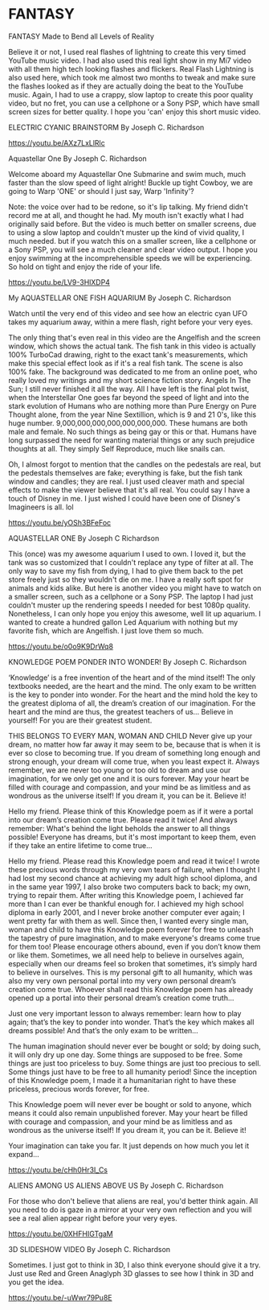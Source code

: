 # FANTASY
FANTASY Made to Bend all Levels of Reality

Believe it or not, I used real flashes of lightning to create this very timed YouTube music video. I had also used this real light show in my Mi7 video with all them high tech looking flashes and flickers. Real Flash Lightning is also used here, which took me almost two months to tweak and make sure the flashes looked as if they are actually doing the beat to the YouTube music. Again, I had to use a crappy, slow laptop to create this poor quality video, but no fret, you can use a cellphone or a Sony PSP, which have small screen sizes for better quality. I hope you 'can' enjoy this short music video.

ELECTRIC CYANIC BRAINSTORM By Joseph C. Richardson

https://youtu.be/AXz7LxLlRlc

Aquastellar One By Joseph C. Richardson

Welcome aboard my Aquastellar One Submarine and swim much, much faster than the slow speed of light alright! Buckle up tight Cowboy, we are going to Warp 'ONE' or should I just say, Warp 'Infinity'?

Note: the voice over had to be redone, so it's lip talking. My friend didn't record me at all, and thought he had. My mouth isn't exactly what I had originally said before. But the video is much better on smaller screens, due to using a slow laptop and couldn't muster up the kind of vivid quality, I much needed. but if you watch this on a smaller screen, like a cellphone or a Sony PSP, you will see a much cleaner and clear video output. I hope you enjoy swimming at the incomprehensible speeds we will be experiencing. So hold on tight and enjoy the ride of your life.

https://youtu.be/LV9-3HlXDP4

My AQUASTELLAR ONE FISH AQUARIUM By Joseph C. Richardson

Watch until the very end of this video and see how an electric cyan UFO takes my aquarium away, within a mere flash, right before your very eyes.

The only thing that's even real in this video are the Angelfish and the screen window, which shows the actual tank. The fish tank in this video is actually 100% TurboCad drawing, right to the exact tank's measurements, which make this special effect look as if it's a real fish tank. The scene is also 100% fake. The background was dedicated to me from an online poet, who really loved my writings and my short science fiction story. Angels In The Sun; I still never finished it all the way. All I have left is the final plot twist, when the Interstellar One goes far beyond the speed of light and into the stark evolution of Humans who are nothing more than Pure Energy on Pure Thought alone, from the year Nine Sextillion, which is 9 and 21 0's, like this huge number.
9,000,000,000,000,000,000,000. These humans are both male and female. No such things as being gay or this or that. Humans have long surpassed the need for wanting material things or any such prejudice thoughts at all. They simply Self Reproduce, much like snails can.

Oh, I almost forgot to mention that the candles on the pedestals are real, but the pedestals themselves are fake; everything is fake, but the fish tank window and candles; they are real. I just used cleaver math and special effects to make the viewer believe that it's all real. You could say I have a touch of Disney in me. I just wished I could have been one of Disney's Imagineers is all. lol

https://youtu.be/yOSh3BFeFoc

AQUASTELLAR ONE By Joseph C  Richardson

This (once) was my awesome aquarium I used to own. I loved it, but the tank was so customized that I couldn't replace any type of filter at all. The only way to save my fish from dying, I had to give them back to the pet store freely just so they wouldn't die on me. I have a really soft spot for animals and kids alike. But here is another video you might have to watch on a smaller screen, such as a cellphone or a Sony PSP. The laptop I had just couldn't muster up the rendering speeds I needed for best 1080p quality. Nonetheless, I can only hope you enjoy this awesome, well lit up aquarium. I wanted to create a hundred gallon Led Aquarium with nothing but my favorite fish, which are Angelfish. I just love them so much.

https://youtu.be/o0o9K9DrWq8

KNOWLEDGE POEM PONDER INTO WONDER! By Joseph C. Richardson

‘Knowledge’
is a free invention of the heart and of the mind itself!
The only textbooks needed, are the heart and the mind.
The only exam to be written is the key to ponder into wonder.
For the heart and the mind hold the key to the greatest diploma of all,
the dream’s creation of our imagination.
For the heart and the mind are thus, the greatest teachers of us…
Believe in yourself! For you are their greatest student.

THIS BELONGS TO EVERY MAN, WOMAN AND CHILD
Never give up your dream, no matter how far away it may seem to be, because that is when it is ever so close to becoming true. If you dream of something long enough and strong enough, your dream will come true, when you least expect it. Always remember, we are never too young or too old to dream and use our imagination, for we only get one and it is ours forever. May your heart be filled with courage and compassion, and your mind be as limitless and as wondrous as the universe itself!
If you dream it, you can be it. Believe it!

Hello my friend. Please think of this Knowledge poem as if it were a portal into our dream’s creation come true. Please read it twice! And always remember: What's behind the light beholds the answer to all things possible! Everyone has dreams, but it's most important to keep them, even if they take an entire lifetime to come true...

 Hello my friend. Please read this Knowledge poem and read it twice! I wrote these precious words through my very own tears of failure, when I thought I had lost my second chance at achieving my adult high school diploma, and in the same year 1997, I also broke two computers back to back; my own, trying to repair them. After writing this Knowledge poem, I achieved far more than I can ever be thankful enough for. I achieved my high school diploma in early 2001, and I never broke another computer ever again; I went pretty far with them as well. Since then, I wanted every single man, woman and child to have this Knowledge poem forever for free to unleash the tapestry of pure imagination, and to make everyone's dreams come true for them too! Please encourage others abound, even if you don’t know them or like them. Sometimes, we all need help to believe in ourselves again, especially when our dreams feel so broken that sometimes, it’s simply hard to believe in ourselves. This is my personal gift to all humanity, which was also my very own personal portal into my very own personal dream’s creation come true. Whoever shall read this Knowledge poem has already opened up a portal into their personal dream’s creation come truth...

Just one very important lesson to always remember: learn how to play again; that’s the key to ponder into wonder. That’s the key which makes all dreams possible! And that’s the only exam to be written…

The human imagination should never ever be bought or sold; by doing such, it will only dry up one day. Some things are supposed to be free. Some things are just too priceless to buy. Some things are just too precious to sell. Some things just have to be free to all humanity period! Since the inception of this Knowledge poem, I made it a humanitarian right to have these priceless, precious words forever, for free. 

This Knowledge poem will never ever be bought or sold to anyone, which means it could also remain unpublished forever. May your heart be filled with courage and compassion, and your mind be as limitless and as wondrous as the universe itself! If you dream it, you can be it. Believe it!

Your imagination can take you far. It just depends on how much you let it expand...

https://youtu.be/cHh0Hr3I_Cs

ALIENS AMONG US ALIENS ABOVE US By Joseph C. Richardson

For those who don't believe that aliens are real, you'd better think again. All you need to do is gaze in a mirror at your very own reflection and you will see a real alien appear right before your very eyes.

https://youtu.be/0XHFHIGTgaM

3D SLIDESHOW VIDEO By Joseph C. Richardson

Sometimes. I just got to think in 3D, I also think everyone should give it a try. Just use Red and Green Anaglyph 3D glasses to see how I think in 3D and you get the idea.

https://youtu.be/-uWwr79Pu8E
